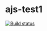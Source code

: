 # ajs-test1

[![Build status](https://ci.appveyor.com/api/projects/status/8rsc35v3c7eerc2m?svg=true)](https://ci.appveyor.com/project/Alexandr7944/ajs-test1)
